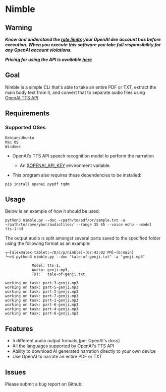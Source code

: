 # Nimble

## Warning
***Know and understand the [rate limits](https://platform.openai.com/docs/guides/rate-limits/usage-tiers) your OpenAI dev account has before execution. When you execute this software you take full responsibility for any OpenAI account violations.***

***Pricing for using the API is available [here](https://openai.com/api/pricing/)***

## Goal
Nimble is a simple CLI that's able to take an entire PDF or TXT, extract the main body
text from it, and convert that to separate audio files using [OpenAI TTS API](https://platform.openai.com/docs/guides/text-to-speech/overview).

## Requirements

### Supported OSes
```
Debian/Ubuntu
Mac OS
Windows
```
- OpenAI's TTS API speech recognition model to perform the narration
    - An [$OPENAI_API_KEY](https://platform.openai.com/api-keys) environment variable.

- This program also requires these dependencies to be installed:
```
pip install openai pypdf tqdm
```

## Usage

Below is an example of how it should be used:
```
python3 nimble.py --doc ~/path/to/pdf/or/sample.txt -a ~/path/to/save/your/audiofiles/ --range 35 45 --voice echo --model tts-1-hd
```

The output audio is split amongst several parts saved to the specified folder using the following format as an example:

```
┬─[alex@alex-tablet:~/D/c/p/nimble]─[07:43:02 PM]─[G:main]
╰─>$ python3 nimble.py --doc "tale-of-genji.txt" -a "genji.mp3"

            Model: tts-1,
            Audio: genji.mp3,
            TXT:   tale-of-genji.txt
                
working on task: part-3-genji.mp3
working on task: part-5-genji.mp3
working on task: part-2-genji.mp3
working on task: part-7-genji.mp3
working on task: part-1-genji.mp3
working on task: part-6-genji.mp3
working on task: part-4-genji.mp3
working on task: part-8-genji.mp3

```

## Features
- 5 different audio output formats (per OpenAI's docs)
- All the languages supported by OpenAI's TTS API
- Ability to download AI generated narration directly to your own device
- Use OpenAI to narrate an entire PDF or TXT

## Issues
Please submit a bug report on Github!
